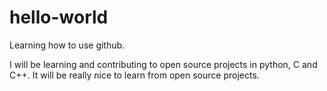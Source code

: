 # hello-world
Learning how to use github.

I will be learning and contributing to open source projects in python, C and C++. 
It will be really nice to learn from open source projects.
